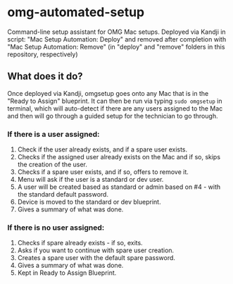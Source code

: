 # omg-automated-setup
Command-line setup assistant for OMG Mac setups. Deployed via Kandji in script: "Mac Setup Automation: Deploy" and removed after completion with "Mac Setup Automation: Remove" (in "deploy" and "remove" folders in this repository, respectively)

## What does it do?
Once deployed via Kandji, omgsetup goes onto any Mac that is in the "Ready to Assign" blueprint. It can then be run via typing `sudo omgsetup` in terminal, which will auto-detect if there are any users assigned to the Mac and then will go through a guided setup for the technician to go through. 

### If there is a user assigned:

1. Check if the user already exists, and if a spare user exists.
2. Checks if the assigned user already exists on the Mac and if so, skips the creation of the user.
3. Checks if a spare user exists, and if so, offers to remove it.
4. Menu will ask if the user is a standard or dev user.
5. A user will be created based as standard or admin based on #4 - with the standard default password.
6. Device is moved to the standard or dev blueprint.
7. Gives a summary of what was done.

### If there is no user assigned:

1. Checks if spare already exists - if so, exits.
2. Asks if you want to continue with spare user creation.
3. Creates a spare user with the default spare password.
4. Gives a summary of what was done.
5. Kept in Ready to Assign Blueprint.